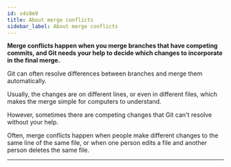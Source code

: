 ```yaml
---
id: s4s8m9
title: About merge conflicts
sidebar_label: About merge conflicts
---
```



**Merge conflicts happen when you merge branches that have competing commits, and Git needs your help to decide which changes to incorporate in the final merge.**

Git can often resolve differences between branches and merge them automatically.

Usually, the changes are on different lines, or even in different files, which makes the merge simple for computers to understand.

However, sometimes there are competing changes that Git can't resolve without your help.


Often, merge conflicts happen when people make different changes to the same line of the same file, or when one person edits a file and another person deletes the same file.


---

<!-- https://help.github.com/en/articles/about-merge-conflicts -->
